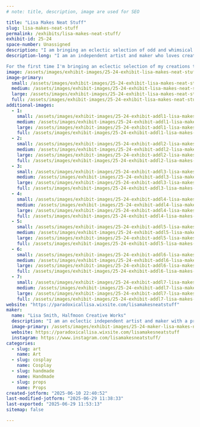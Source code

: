 ```yaml
---
# note: title, description, image are used for SEO

title: "Lisa Makes Neat Stuff"
slug: lisa-makes-neat-stuff
permalink: /exhibits/lisa-makes-neat-stuff/
exhibit-id: 25-24
space-number: Unassigned
description: "I am bringing an eclectic selection of odd and whimsical props, replicas, costume pieces and more."
description-long: "I am an independent artist and maker who loves creating odd, whimsical and spooky things. I have worked as a professional prop maker, puppet designer, and model builder in a cross-section of the entertainment world including theater, film, and theme park. And I have worked as a not-professional cosplayer, replica maker, and creator of things that make people say, What is that exactly? 

For the first time I'm bringing an eclectic selection of my creations to show at the Maker Faire. On display will be replicas from iconic films, costume pieces, and an assortment of curiosities big and small."
image: /assets/images/exhibit-images/25-24-exhibit-lisa-makes-neat-stuff-190278844-10159869543718923-6944141901063361111-n-large.jpg
image-primary: 
  small: /assets/images/exhibit-images/25-24-exhibit-lisa-makes-neat-stuff-190278844-10159869543718923-6944141901063361111-n-small.jpg
  medium: /assets/images/exhibit-images/25-24-exhibit-lisa-makes-neat-stuff-190278844-10159869543718923-6944141901063361111-n-medium.jpg
  large: /assets/images/exhibit-images/25-24-exhibit-lisa-makes-neat-stuff-190278844-10159869543718923-6944141901063361111-n-large.jpg
  full: /assets/images/exhibit-images/25-24-exhibit-lisa-makes-neat-stuff-190278844-10159869543718923-6944141901063361111-n-full.jpg
additional-images: 
  - 1:
    small: /assets/images/exhibit-images/25-24-exhibit-addl1-lisa-makes-neat-stuff-sesshomaru-small.jpg
    medium: /assets/images/exhibit-images/25-24-exhibit-addl1-lisa-makes-neat-stuff-sesshomaru-medium.jpg
    large: /assets/images/exhibit-images/25-24-exhibit-addl1-lisa-makes-neat-stuff-sesshomaru-large.jpg
    full: /assets/images/exhibit-images/25-24-exhibit-addl1-lisa-makes-neat-stuff-sesshomaru-full.jpg
  - 2:
    small: /assets/images/exhibit-images/25-24-exhibit-addl2-lisa-makes-neat-stuff-pumpkin-head-small.jpg
    medium: /assets/images/exhibit-images/25-24-exhibit-addl2-lisa-makes-neat-stuff-pumpkin-head-medium.jpg
    large: /assets/images/exhibit-images/25-24-exhibit-addl2-lisa-makes-neat-stuff-pumpkin-head-large.jpg
    full: /assets/images/exhibit-images/25-24-exhibit-addl2-lisa-makes-neat-stuff-pumpkin-head-full.jpg
  - 3:
    small: /assets/images/exhibit-images/25-24-exhibit-addl3-lisa-makes-neat-stuff-monster-skull-small.jpg
    medium: /assets/images/exhibit-images/25-24-exhibit-addl3-lisa-makes-neat-stuff-monster-skull-medium.jpg
    large: /assets/images/exhibit-images/25-24-exhibit-addl3-lisa-makes-neat-stuff-monster-skull-large.jpg
    full: /assets/images/exhibit-images/25-24-exhibit-addl3-lisa-makes-neat-stuff-monster-skull-full.jpg
  - 4:
    small: /assets/images/exhibit-images/25-24-exhibit-addl4-lisa-makes-neat-stuff-fairy-queens-wand-small.jpg
    medium: /assets/images/exhibit-images/25-24-exhibit-addl4-lisa-makes-neat-stuff-fairy-queens-wand-medium.jpg
    large: /assets/images/exhibit-images/25-24-exhibit-addl4-lisa-makes-neat-stuff-fairy-queens-wand-large.jpg
    full: /assets/images/exhibit-images/25-24-exhibit-addl4-lisa-makes-neat-stuff-fairy-queens-wand-full.jpg
  - 5:
    small: /assets/images/exhibit-images/25-24-exhibit-addl5-lisa-makes-neat-stuff-disney-replicas-small.jpg
    medium: /assets/images/exhibit-images/25-24-exhibit-addl5-lisa-makes-neat-stuff-disney-replicas-medium.jpg
    large: /assets/images/exhibit-images/25-24-exhibit-addl5-lisa-makes-neat-stuff-disney-replicas-large.jpg
    full: /assets/images/exhibit-images/25-24-exhibit-addl5-lisa-makes-neat-stuff-disney-replicas-full.jpg
  - 6:
    small: /assets/images/exhibit-images/25-24-exhibit-addl6-lisa-makes-neat-stuff-cybernetic-arm-small.jpg
    medium: /assets/images/exhibit-images/25-24-exhibit-addl6-lisa-makes-neat-stuff-cybernetic-arm-medium.jpg
    large: /assets/images/exhibit-images/25-24-exhibit-addl6-lisa-makes-neat-stuff-cybernetic-arm-large.jpg
    full: /assets/images/exhibit-images/25-24-exhibit-addl6-lisa-makes-neat-stuff-cybernetic-arm-full.jpg
  - 7:
    small: /assets/images/exhibit-images/25-24-exhibit-addl7-lisa-makes-neat-stuff-alien-plant-small.jpg
    medium: /assets/images/exhibit-images/25-24-exhibit-addl7-lisa-makes-neat-stuff-alien-plant-medium.jpg
    large: /assets/images/exhibit-images/25-24-exhibit-addl7-lisa-makes-neat-stuff-alien-plant-large.jpg
    full: /assets/images/exhibit-images/25-24-exhibit-addl7-lisa-makes-neat-stuff-alien-plant-full.jpg
website: "https://paradoxicallisa.wixsite.com/lisamakesneatstuff"
maker: 
  name: "Lisa Smith, Halfmoon Creative Works"
  description: "I am an eclectic independent artist and maker with a professional focus on props, puppets, scale models, and scenic art. Professionally, I have worked in a variety of facets of the entertainment industry including theater, film, and theme park attractions. In my personal endeavors, I enjoy the occasional cosplay as well as bringing the odd ideas that take hold of my imagination out into the real world."
  image-primary: /assets/images/exhibit-images/25-24-maker-lisa-makes-neat-stuff-95202153-10158679165833923-660717380606885888-o-crop-medium.jpg
  website: https://paradoxicallisa.wixsite.com/lisamakesneatstuff
  instagram: https://www.instagram.com/lisamakesneatstuff/
categories: 
  - slug: art
    name: Art
  - slug: cosplay
    name: Cosplay
  - slug: handmade
    name: Handmade
  - slug: props
    name: Props
created-jotform: "2025-06-10 22:40:52"
last-modified-jotform: "2025-06-29 11:38:33"
last-exported: "2025-06-29 11:53:13"
sitemap: false

---
```

